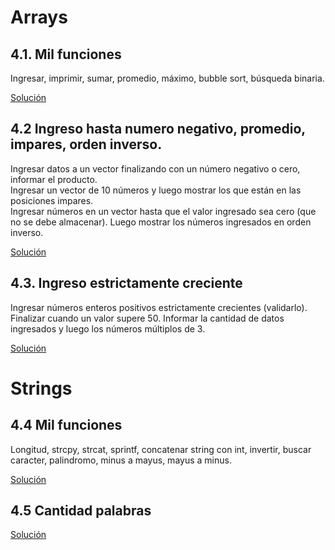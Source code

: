 # Arrays

## 4.1. Mil funciones
Ingresar, imprimir, sumar, promedio, máximo, bubble sort, búsqueda binaria.

[Solución](./4.%20arrays/vectores%20(mil%20funciones).c)

## 4.2 Ingreso hasta numero negativo, promedio, impares, orden inverso.
Ingresar datos a un vector finalizando con un número negativo o cero, informar el producto.
<br>Ingresar un vector de 10 números y luego mostrar los que están en las posiciones impares.
<br>Ingresar números en un vector hasta que el valor ingresado sea cero (que no se debe almacenar). Luego mostrar los números ingresados en orden inverso.

[Solución](./4.%20arrays/ingreso_hasta.c)

## 4.3. Ingreso estrictamente creciente
Ingresar números enteros positivos estrictamente crecientes (validarlo). Finalizar cuando un valor supere 50. Informar la cantidad de datos ingresados y luego los números múltiplos de 3.

[Solución](./4.%20arrays/ingreso_creciente.c)


# Strings
## 4.4 Mil funciones
Longitud, strcpy, strcat, sprintf, concatenar string con int, invertir, buscar caracter, palindromo, minus a mayus, mayus a minus.

[Solución](./4.1%20strings/funciones_string.h.c)

## 4.5 Cantidad palabras

[Solución](./4.1%20strings/contar_palabras.c)
